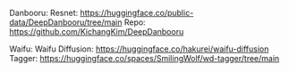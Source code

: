 
Danbooru:
Resnet: https://huggingface.co/public-data/DeepDanbooru/tree/main
Repo: https://github.com/KichangKim/DeepDanbooru

Waifu:
Waifu Diffusion: https://huggingface.co/hakurei/waifu-diffusion 
Tagger: https://huggingface.co/spaces/SmilingWolf/wd-tagger/tree/main
